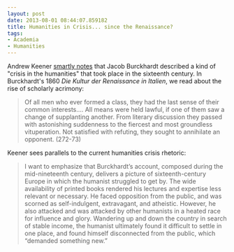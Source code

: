 ```yaml
---
layout: post
date: 2013-08-01 08:44:07.859182
title: Humanities in Crisis... since the Renaissance?
tags:
- Academia
- Humanities
---
```


Andrew Keener [smartly notes](http://andrewkeener.wordpress.com/2013/07/31/jacob-burckhardt-and-the-crisis-in-renaissance-humanities/) that Jacob Burckhardt described a kind of "crisis in the humanities" that took place in the sixteenth century. In Burckhardt's 1860 *Die Kultur der Renaissance in Italien*, we read about the rise of scholarly acrimony:

> Of all men who ever formed a class, they had the last sense of their common interests.... All means were held lawful, if one of them saw a change of supplanting another. From literary discussion they passed with astonishing suddenness to the fiercest and most groundless vituperation. Not satisfied with refuting, they sought to annihilate an opponent. (272-73)

Keener sees parallels to the current humanities crisis rhetoric:

> I want to emphasize that Burckhardt’s account, composed during the mid-nineteenth century, delivers a picture of sixteenth-century Europe in which the humanist struggled to get by. The wide availability of printed books rendered his lectures and expertise less relevant or necessary. He faced opposition from the public, and was scorned as self-indulgent, extravagant, and atheistic. However, he also attacked and was attacked by other humanists in a heated race for influence and glory. Wandering up and down the country in search of stable income, the humanist ultimately found it difficult to settle in one place, and found himself disconnected from the public, which “demanded something new.”